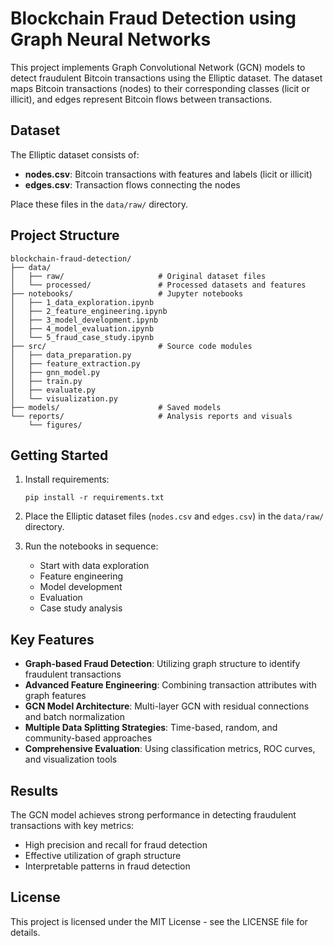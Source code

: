# Blockchain Fraud Detection using Graph Neural Networks

This project implements Graph Convolutional Network (GCN) models to detect fraudulent Bitcoin transactions using the Elliptic dataset. The dataset maps Bitcoin transactions (nodes) to their corresponding classes (licit or illicit), and edges represent Bitcoin flows between transactions.

## Dataset

The Elliptic dataset consists of:
- **nodes.csv**: Bitcoin transactions with features and labels (licit or illicit)
- **edges.csv**: Transaction flows connecting the nodes

Place these files in the `data/raw/` directory.

## Project Structure

```
blockchain-fraud-detection/
├── data/
│   ├── raw/                     # Original dataset files
│   └── processed/               # Processed datasets and features
├── notebooks/                   # Jupyter notebooks
│   ├── 1_data_exploration.ipynb
│   ├── 2_feature_engineering.ipynb
│   ├── 3_model_development.ipynb
│   ├── 4_model_evaluation.ipynb
│   └── 5_fraud_case_study.ipynb
├── src/                         # Source code modules
│   ├── data_preparation.py
│   ├── feature_extraction.py
│   ├── gnn_model.py
│   ├── train.py
│   ├── evaluate.py
│   └── visualization.py
├── models/                      # Saved models
└── reports/                     # Analysis reports and visuals
    └── figures/
```

## Getting Started

1. Install requirements:
   ```
   pip install -r requirements.txt
   ```

2. Place the Elliptic dataset files (`nodes.csv` and `edges.csv`) in the `data/raw/` directory.

3. Run the notebooks in sequence:
   - Start with data exploration
   - Feature engineering
   - Model development 
   - Evaluation
   - Case study analysis

## Key Features

- **Graph-based Fraud Detection**: Utilizing graph structure to identify fraudulent transactions
- **Advanced Feature Engineering**: Combining transaction attributes with graph features
- **GCN Model Architecture**: Multi-layer GCN with residual connections and batch normalization
- **Multiple Data Splitting Strategies**: Time-based, random, and community-based approaches
- **Comprehensive Evaluation**: Using classification metrics, ROC curves, and visualization tools

## Results

The GCN model achieves strong performance in detecting fraudulent transactions with key metrics:
- High precision and recall for fraud detection
- Effective utilization of graph structure
- Interpretable patterns in fraud detection

## License

This project is licensed under the MIT License - see the LICENSE file for details.
